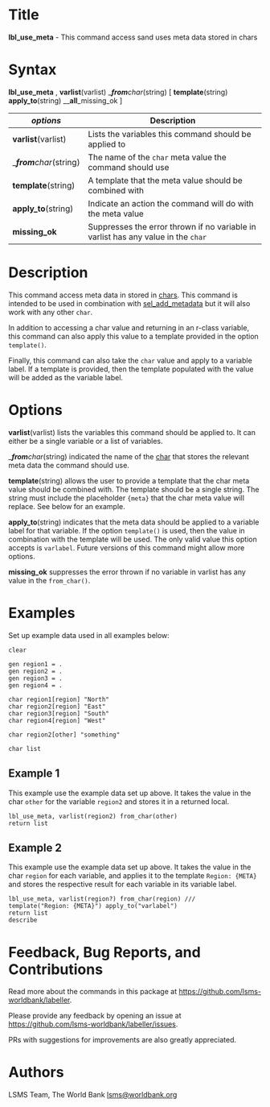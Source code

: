 # Title

__lbl_use_meta__ - This command access sand uses meta data stored in chars

# Syntax

__lbl_use_meta__ , __**v**arlist__(varlist) __**from**_char__(string) [ __**tem**plate__(string) __**app**ly_to__(string) __**all**_missing_ok ]

| _options_ | Description |
|-----------|-------------|
| __**v**arlist__(varlist) | Lists the variables this command should be applied to |
| __**from**_char__(string) | The name of the `char` meta value the command should use |
| __**tem**plate__(string) | A template that the meta value should be combined with |
| __**app**ly_to__(string) | Indicate an action the command will do with the meta value |
| __**miss**ing_ok__ | Suppresses the error thrown if no variable in varlist has any value in the `char` |

# Description

This command access meta data in stored in [chars](https://www.stata.com/manuals/pchar.pdf). This command is intended to be used in combination with [sel_add_metadata](https://lsms-worldbank.github.io/selector/reference/sel_add_metadata.html) but it will also work with any other `char`.

In addition to accessing a char value and returning in an r-class variable, this command can also apply this value to a template provided in the option `template()`.

Finally, this command can also take the `char` value and apply to a variable label. If a template is provided, then the template populated with the value will be added as the variable label.

# Options

__**v**arlist__(varlist) lists the variables this command should be applied to. It can either be a single variable or a list of variables.

__**from**_char__(string) indicated the name of the [char](https://www.stata.com/manuals/pchar.pdf) that stores the relevant meta data the command should use.

__**tem**plate__(string) allows the user to provide a template that the char meta value should be combined with. The template should be a single string. The string must include the placeholder `{meta}` that the char meta value will replace. See below for an example.

__**app**ly_to__(string) indicates that the meta data should be applied to a variable label for that variable. If the option `template()` is used, then the value in combination with the template will be used. The only valid value this option accepts is `varlabel`. Future versions of this command might allow more options.

__**miss**ing_ok__ suppresses the error thrown if no variable in varlist has any value in the `from_char()`.

# Examples

Set up example data used in all examples below:

```
clear

gen region1 = .
gen region2 = .
gen region3 = .
gen region4 = .

char region1[region] "North"
char region2[region] "East"
char region3[region] "South"
char region4[region] "West"

char region2[other] "something"

char list
```

## Example 1

This example use the example data set up above. It takes the value in the char `other` for the variable `region2` and stores it in a returned local.

```
lbl_use_meta, varlist(region2) from_char(other)
return list
```

## Example 2
This example use the example data set up above. It takes the value in the char `region` for each variable, and applies it to the template `Region: {META}` and stores the respective result for each variable in its variable label.

```
lbl_use_meta, varlist(region?) from_char(region) ///
template("Region: {META}") apply_to("varlabel")
return list
describe
```

# Feedback, Bug Reports, and Contributions

Read more about the commands in this package at https://github.com/lsms-worldbank/labeller.

Please provide any feedback by opening an issue at https://github.com/lsms-worldbank/labeller/issues.

PRs with suggestions for improvements are also greatly appreciated.

# Authors

LSMS Team, The World Bank lsms@worldbank.org

